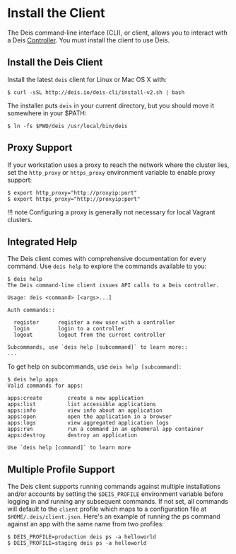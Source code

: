 # Install the Client

The Deis command-line interface (CLI), or client, allows you to interact
with a Deis [Controller][]. You must install the client to use Deis.


## Install the Deis Client

Install the latest `deis` client for Linux or Mac OS X with:

    $ curl -sSL http://deis.io/deis-cli/install-v2.sh | bash

The installer puts `deis` in your current directory, but you should move it
somewhere in your $PATH:

    $ ln -fs $PWD/deis /usr/local/bin/deis


## Proxy Support

If your workstation uses a proxy to reach the network where the cluster lies,
set the `http_proxy` or `https_proxy` environment variable to enable proxy support:

    $ export http_proxy="http://proxyip:port"
    $ export https_proxy="http://proxyip:port"

!!! note
    Configuring a proxy is generally not necessary for local Vagrant clusters.


## Integrated Help

The Deis client comes with comprehensive documentation for every command.
Use `deis help` to explore the commands available to you:

    $ deis help
    The Deis command-line client issues API calls to a Deis controller.

    Usage: deis <command> [<args>...]

    Auth commands::

      register      register a new user with a controller
      login         login to a controller
      logout        logout from the current controller

    Subcommands, use `deis help [subcommand]` to learn more::
    ...

To get help on subcommands, use `deis help [subcommand]`:

    $ deis help apps
    Valid commands for apps:

    apps:create        create a new application
    apps:list          list accessible applications
    apps:info          view info about an application
    apps:open          open the application in a browser
    apps:logs          view aggregated application logs
    apps:run           run a command in an ephemeral app container
    apps:destroy       destroy an application

    Use `deis help [command]` to learn more


## Multiple Profile Support


The Deis client supports running commands against multiple installations
and/or accounts by setting the `$DEIS_PROFILE` environment variable
before logging in and running any subsequent commands. If not set, all
commands will default to the `client` profile which maps to
a configuration file at `$HOME/.deis/client.json`. Here's an example
of running the ps command against an app with the same name from two profiles:

    $ DEIS_PROFILE=production deis ps -a helloworld
    $ DEIS_PROFILE=staging deis ps -a helloworld


[controller]: ../understanding-workflow/components.md#controller
